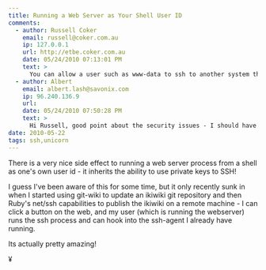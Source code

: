 ```yaml
---
title: Running a Web Server as Your Shell User ID
comments:
  - author: Russell Coker
    email: russell@coker.com.au
    ip: 127.0.0.1
    url: http://etbe.coker.com.au
    date: 05/24/2010 07:13:01 PM
    text: >
      You can allow a user such as www-data to ssh to another system through the usual ssh mechanisms.  You can allow a cgi-bin script to run as a different user entirely which has ssh access.  You can create a new account for running your web server that has ssh access, there are kernel patches and user-space code that allows non-root processes to bind to low ports and you could use NAT to redirect port 80 connections to 1080 (or whatever) and then have a non-root web server bind to that high port.<br/><br/>But running a web server as your regular account which has access to do lots of things other than that which is needed to server web data is a bad idea.  It means that when (not if) a security flaw is discovered in your web server the potential damage is limited.<br/><br/>Also for such things you should consider the "command=" option in the authorized_keys file.
  - author: Albert
    email: albert.lash@savonix.com
    ip: 96.240.136.9
    url:
    date: 05/24/2010 07:50:28 PM
    text: >
      Hi Russell, good point about the security issues - I should have noted that I'm only running it on the localhost of the machine I have physical access to.
date: 2010-05-22
tags: ssh,unicorn
---
```

There is a very nice side effect to running a web server process from a shell as one's own user id - it inherits the ability to use private keys to SSH!

I guess I've been aware of this for some time, but it only recently sunk in when I started using git-wiki to update an ikiwiki git repository and then Ruby's net/ssh capabilities to publish the ikiwiki on a remote machine - I can click a button on the web, and my user (which is running the webserver) runs the ssh process and can hook into the ssh-agent I already have running.

Its actually pretty amazing!

¥

